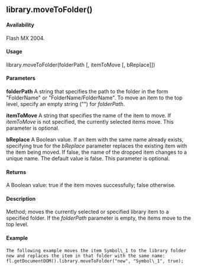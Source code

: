 ## library.moveToFolder()

#### Availability

Flash MX 2004.

#### Usage

library.moveToFolder(folderPath \[, itemToMove \[, bReplace\]\])

#### Parameters

**folderPath** A string that specifies the path to the folder in the form "FolderName" or "FolderName/FolderName". To move an item to the top level, specify an empty string ("") for *folderPath*.
>
**itemToMove** A string that specifies the name of the item to move. If *itemToMove* is not specified, the currently selected items move. This parameter is optional.
>
**bReplace** A Boolean value. If an item with the same name already exists, specifying true for the *bReplace* parameter replaces the existing item with the item being moved. If false, the name of the dropped item changes to a unique name. The default value is false. This parameter is optional.

#### Returns

A Boolean value: true if the item moves successfully; false otherwise.

#### Description

Method; moves the currently selected or specified library item to a specified folder. If the *folderPath* parameter is empty, the items move to the top level.

#### Example

```
The following example moves the item Symbol\_1 to the library folder new and replaces the item in that folder with the same name:
fl.getDocumentDOM().library.moveToFolder("new", "Symbol\_1", true);

```